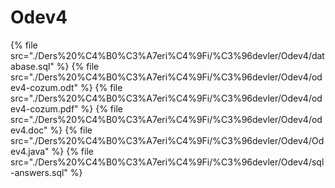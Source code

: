 # Odev4

<!--Index-->

{% file src="./Ders%20%C4%B0%C3%A7eri%C4%9Fi/%C3%96devler/Odev4/database.sql" %}
{% file src="./Ders%20%C4%B0%C3%A7eri%C4%9Fi/%C3%96devler/Odev4/odev4-cozum.odt" %}
{% file src="./Ders%20%C4%B0%C3%A7eri%C4%9Fi/%C3%96devler/Odev4/odev4-cozum.pdf" %}
{% file src="./Ders%20%C4%B0%C3%A7eri%C4%9Fi/%C3%96devler/Odev4/odev4.doc" %}
{% file src="./Ders%20%C4%B0%C3%A7eri%C4%9Fi/%C3%96devler/Odev4/Odev4.java" %}
{% file src="./Ders%20%C4%B0%C3%A7eri%C4%9Fi/%C3%96devler/Odev4/sql-answers.sql" %}

<!--Index-->
